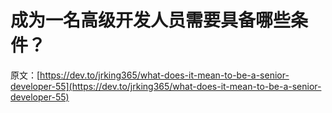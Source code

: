 # 成为一名高级开发人员需要具备哪些条件？

原文：[https://dev.to/jrking365/what-does-it-mean-to-be-a-senior-developer-55](https://dev.to/jrking365/what-does-it-mean-to-be-a-senior-developer-55)